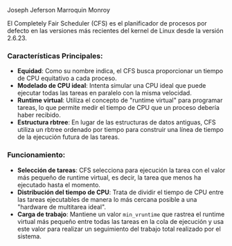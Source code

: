 Joseph Jeferson Marroquin Monroy

El Completely Fair Scheduler (CFS) es el planificador de procesos por defecto en las versiones más recientes del kernel de Linux desde la versión 2.6.23. 

### Características Principales:
- **Equidad**: Como su nombre indica, el CFS busca proporcionar un tiempo de CPU equitativo a cada proceso.
- **Modelado de CPU ideal**: Intenta simular una CPU ideal que puede ejecutar todas las tareas en paralelo con la misma velocidad.
- **Runtime virtual**: Utiliza el concepto de "runtime virtual" para programar tareas, lo que permite medir el tiempo de CPU que un proceso debería haber recibido.
- **Estructura rbtree**: En lugar de las estructuras de datos antiguas, CFS utiliza un rbtree ordenado por tiempo para construir una línea de tiempo de la ejecución futura de las tareas.

### Funcionamiento:
- **Selección de tareas**: CFS selecciona para ejecución la tarea con el valor más pequeño de runtime virtual, es decir, la tarea que menos ha ejecutado hasta el momento.
- **Distribución del tiempo de CPU**: Trata de dividir el tiempo de CPU entre las tareas ejecutables de manera lo más cercana posible a una "hardware de multitarea ideal".
- **Carga de trabajo**: Mantiene un valor `min_vruntime` que rastrea el runtime virtual más pequeño entre todas las tareas en la cola de ejecución y usa este valor para realizar un seguimiento del trabajo total realizado por el sistema.

